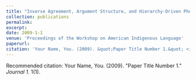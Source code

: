```yaml
---
title: "Inverse Agreement, Argument Structure, and Hierarchy-Driven Phenomena in Ojibwe"
collection: publications
permalink: 
excerpt: 
date: 2009-1-1
venue: 'Proceedings of the Workshop on American Indigenous Language'
paperurl: 
citation: 'Your Name, You. (2009). &quot;Paper Title Number 1.&quot; <i>Journal 1</i>. 1(1).'
---
```


Recommended citation: Your Name, You. (2009). "Paper Title Number 1." <i>Journal 1</i>. 1(1).
